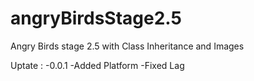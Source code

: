 # angryBirdsStage2.5
Angry Birds stage 2.5 with Class Inheritance and Images

Uptate : -0.0.1
         -Added Platform
         -Fixed Lag